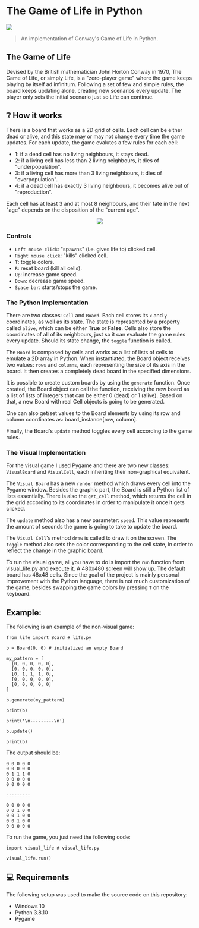 # The Game of Life in Python

<div>
  <img src="https://media.giphy.com/media/rMQOU5VHWbYOlemnIU/giphy.gif"/>
</div>

> An implementation of Conway's Game of Life in Python.

## The Game of Life

Devised by the British mathematician John Horton Conway in 1970, The Game of Life, or simply Life, is a "zero-player game" where the game keeps
playing by itself ad infinitum. Following a set of few and simple rules, the board keeps updating alone, creating new scenarios every update.
The player only sets the initial scenario just so Life can continue.

## :grey_question: How it works

There is a board that works as a 2D grid of cells. Each cell can be either dead or alive, and this state may or may not change every time the game
updates. For each update, the game evalutes a few rules for each cell:

- 1: if a dead cell has no living neighbours, it stays dead.
- 2: if a living cell has less than 2 living neighbours, it dies of "underpopulation".
- 3: if a living cell has more than 3 living neighbours, it dies of "overpopulation".
- 4: if a dead cell has exactly 3 living neighbours, it becomes alive out of "reproduction".

Each cell has at least 3 and at most 8 neighbours, and their fate in the next "age" depends on the disposition of the "current age".

<div align="center">
  <img src="https://i.imgur.com/TcIsyTX.png"/>
</div>

### Controls

- ``Left mouse click``: "spawns" (i.e. gives life to) clicked cell.
- ``Right mouse click``: "kills" clicked cell.
- ``T``: toggle colors.
- ``R``: reset board (kill all cells).
- ``Up``: increase game speed.
- ``Down``: decrease game speed.
- ``Space bar``: starts/stops the game. 

### The Python Implementation

There are two classes: ``Cell`` and ``Board``. Each cell stores its ``x`` and ``y`` coordinates, as well as its state. The state is 
represented by a property called ``alive``, which can be either **True** or **False**. Cells also store the coordinates of all of its 
neighbours, just so it can evaluate the game rules every update. Should its state change, the ``toggle`` function is called.

The ``Board`` is composed by cells and works as a list of lists of cells to emulate a 2D array in Python. When instantiated, the Board object
receives two values: ``rows`` and ``columns``, each representing the size of its axis in the board. It then creates a completely dead board
in the specified dimensions. 

It is possible to create custom boards by using the ``generate`` function. Once created, the Board object can call the function, receiving the
new board as a list of lists of integers that can be either 0 (dead) or 1 (alive). Based on that, a new Board with real Cell objects is going to
be generated.

One can also get/set values to the Board elements by using its row and column coordinates as: board_instance[row, column].

Finally, the Board's ``update`` method toggles every cell according to the game rules.

### The Visual Implementation

For the visual game I used Pygame and there are two new classes: ``VisualBoard`` and ``VisualCell``, each inheriting their non-graphical equivalent.

The ``Visual Board`` has a new ``render`` method which draws every cell into the Pygame window. Besides the graphic part, the Board is still a Python 
list of lists essentially. There is also the ``get_cell`` method, which returns the cell in the grid according to its coordinates in order to manipulate 
it once it gets clicked. 

The ``update`` method also has a new parameter: ``speed``. This value represents the amount of seconds the game is going to take to update the board.

The ``Visual Cell``'s method ``draw`` is called to draw it on the screen. The ``toggle`` method also sets the color corresponding to the cell state, in
order to reflect the change in the graphic board.

To run the visual game, all you have to do is import the ``run`` function from visual_life.py and execute it. A 480x480 screen will show up. The default
board has 48x48 cells. Since the goal of the project is mainly personal improvement with the Python language, there is not much customization of the game,
besides swapping the game colors by pressing ``T`` on the keyboard.

## Example:

The following is an example of the non-visual game:

```
from life import Board # life.py

b = Board(0, 0) # initialized an empty Board

my_pattern = [
  [0, 0, 0, 0, 0],
  [0, 0, 0, 0, 0],
  [0, 1, 1, 1, 0],
  [0, 0, 0, 0, 0],
  [0, 0, 0, 0, 0]
]

b.generate(my_pattern)

print(b)

print('\n---------\n')

b.update()

print(b)
```

The output should be:

```
0 0 0 0 0
0 0 0 0 0
0 1 1 1 0
0 0 0 0 0
0 0 0 0 0

---------

0 0 0 0 0
0 0 1 0 0
0 0 1 0 0
0 0 1 0 0
0 0 0 0 0
```

To run the game, you just need the following code:

```
import visual_life # visual_life.py

visual_life.run()
```


## 💻 Requirements

The following setup was used to make the source code on this repository:

* Windows 10
* Python 3.8.10
* Pygame
